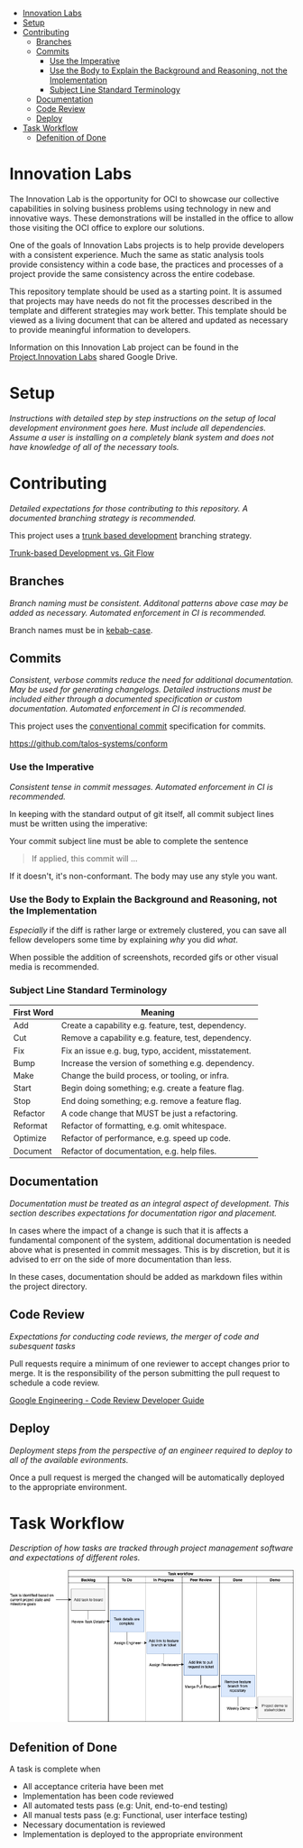 <!-- TOC -->

- [Innovation Labs](#innovation-labs)
- [Setup](#setup)
- [Contributing](#contributing)
  - [Branches](#branches)
  - [Commits](#commits)
    - [Use the Imperative](#use-the-imperative)
    - [Use the Body to Explain the Background and Reasoning, not the Implementation](#use-the-body-to-explain-the-background-and-reasoning-not-the-implementation)
    - [Subject Line Standard Terminology](#subject-line-standard-terminology)
  - [Documentation](#documentation)
  - [Code Review](#code-review)
  - [Deploy](#deploy)
- [Task Workflow](#task-workflow)
  - [Defenition of Done](#defenition-of-done)

<!-- /TOC -->

# Innovation Labs
<a id="markdown-innovation-labs" name="innovation-labs"></a>
The Innovation Lab is the opportunity for OCI to showcase our collective capabilities in solving business problems using technology in new and innovative ways. These demonstrations will be installed in the office to allow those visiting the OCI office to explore our solutions.

One of the goals of Innovation Labs projects is to help provide developers with a consistent experience. Much the same as static analysis tools provide consistency within a code base, the practices and processes of a project provide the same consistency across the entire codebase.

This repository template should be used as a starting point. It is assumed that projects may have needs do not fit the processes described in the template and different strategies may work better. This template should be viewed as a living document that can be altered and updated as necessary to provide meaningful information to developers.

Information on this Innovation Lab project can be found in the [Project.Innovation Labs](https://drive.google.com/drive/u/2/folders/0AK8RZHbfxVSqUk9PVA) shared Google Drive.

# Setup
<a id="markdown-setup" name="setup"></a>
*Instructions with detailed step by step instructions on the setup of local development environment goes here. Must include all dependencies. Assume a user is installing on a completely blank system and does not have knowledge of all of the necessary tools.*

# Contributing
<a id="markdown-contributing" name="contributing"></a>
*Detailed expectations for those contributing to this repository. A documented branching strategy is recommended.*

This project uses a [trunk based development](https://trunkbaseddevelopment.com/) branching strategy.

[Trunk-based Development vs. Git Flow](https://www.toptal.com/software/trunk-based-development-git-flow)

## Branches
<a id="markdown-branches" name="branches"></a>
*Branch naming must be consistent. Additonal patterns above case may be added as necessary. Automated enforcement in CI is recommended.*

Branch names must be in [kebab-case](https://en.toolpage.org/tool/kebabcase).

## Commits
<a id="markdown-commits" name="commits"></a>
*Consistent, verbose commits reduce the need for additional documentation. May be used for generating changelogs. Detailed instructions must be included either through a documented specification or custom documentation. Automated enforcement in CI is recommended.*

This project uses the [conventional commit](https://www.conventionalcommits.org/en/v1.0.0-beta.4/) specification for commits.

https://github.com/talos-systems/conform

### Use the Imperative
<a id="markdown-use-the-imperative" name="use-the-imperative"></a>
*Consistent tense in commit messages. Automated enforcement in CI is recommended.*

In keeping with the standard output of git itself, all commit subject lines must be written using the imperative:

Your commit subject line must be able to complete the sentence 

> If applied, this commit will ...

If it doesn't, it's non-conformant. The body may use any style you want. 

### Use the Body to Explain the Background and Reasoning, not the Implementation
<a id="markdown-use-the-body-to-explain-the-background-and-reasoning-not-the-implementation" name="use-the-body-to-explain-the-background-and-reasoning-not-the-implementation"></a>

*Especially* if the diff is rather large or extremely clustered, you can save all fellow developers some time by explaining *why* you did *what*.

When possible the addition of screenshots, recorded gifs or other visual media is recommended.

### Subject Line Standard Terminology
<a id="markdown-subject-line-standard-terminology" name="subject-line-standard-terminology"></a>

First Word | Meaning
--- | --
Add | Create a capability e.g. feature, test, dependency.
Cut | Remove a capability e.g. feature, test, dependency.
Fix | Fix an issue e.g. bug, typo, accident, misstatement.
Bump | Increase the version of something e.g. dependency.
Make | Change the build process, or tooling, or infra.
Start | Begin doing something; e.g. create a feature flag.
Stop | End doing something; e.g. remove a feature flag.
Refactor | A code change that MUST be just a refactoring.
Reformat | Refactor of formatting, e.g. omit whitespace.
Optimize | Refactor of performance, e.g. speed up code.
Document | Refactor of documentation, e.g. help files.

## Documentation
<a id="markdown-documentation" name="documentation"></a>
*Documentation must be treated as an integral aspect of development. This section describes expectations for documentation rigor and placement.*

In cases where the impact of a change is such that it is affects a fundamental component of the system, additional documentation is needed above what is presented in commit messages. This is by discretion, but it is advised to err on the side of more documentation than less.

In these cases, documentation should be added as markdown files within the project directory.

## Code Review
<a id="markdown-code-review" name="code-review"></a>
*Expectations for conducting code reviews, the merger of code and subesquent tasks*

Pull requests require a minimum of one reviewer to accept changes prior to merge. It is the responsibility of the person submitting the pull request to schedule a code review.

[Google Engineering - Code Review Developer Guide](https://google.github.io/eng-practices/review/)

## Deploy
<a id="markdown-deploy" name="deploy"></a>
*Deployment steps from the perspective of an engineer required to deploy to all of the available evironments.*

Once a pull request is merged the changed will be automatically deployed to the appropriate environment.

# Task Workflow
<a id="markdown-task-workflow" name="task-workflow"></a>
*Description of how tasks are tracked through project management software and expectations of different roles.*

![Task Workflow Diagram](task%20workflow.png)

## Defenition of Done
<a id="markdown-defenition-of-done" name="defenition-of-done"></a>
A task is complete when
- All acceptance criteria have been met
- Implementation has been code reviewed
- All automated tests pass (e.g: Unit, end-to-end testing)
- All manual tests pass (e.g: Functional, user interface testing)
- Necessary documentation is reviewed
- Implementation is deployed to the appropriate environment

